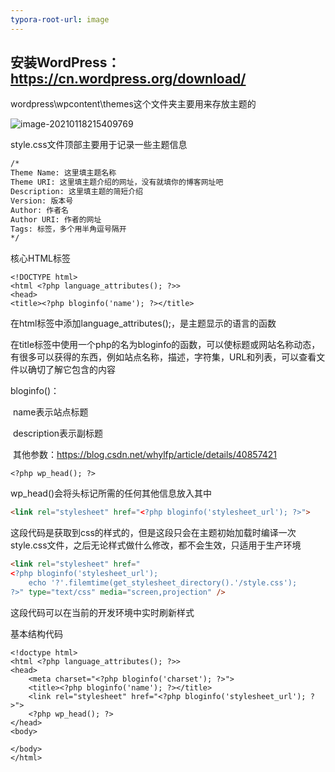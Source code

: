 ```yaml
---
typora-root-url: image
---
```


## 安装WordPress：https://cn.wordpress.org/download/

wordpress\wpcontent\themes这个文件夹主要用来存放主题的

![image-20210118215409769](/image-20210118215409769.png)

style.css文件顶部主要用于记录一些主题信息

```html
/*
Theme Name: 这里填主题名称
Theme URI: 这里填主题介绍的网址，没有就填你的博客网址吧
Description: 这里填主题的简短介绍
Version: 版本号
Author: 作者名
Author URI: 作者的网址
Tags: 标签，多个用半角逗号隔开
*/
```



核心HTML标签

```php+HTML
<!DOCTYPE html>
<html <?php language_attributes(); ?>>
<head>
<title><?php bloginfo('name'); ?></title>
```

在html标签中添加language_attributes();，是主题显示的语言的函数

在title标签中使用一个php的名为bloginfo的函数，可以使标题或网站名称动态，有很多可以获得的东西，例如站点名称，描述，字符集，URL和列表，可以查看文件以确切了解它包含的内容

bloginfo()：

​	name表示站点标题

​	description表示副标题

​	其他参数：https://blog.csdn.net/whylfp/article/details/40857421

```php+HTML
<?php wp_head(); ?>
```

wp_head()会将头标记所需的任何其他信息放入其中



```html
<link rel="stylesheet" href="<?php bloginfo('stylesheet_url'); ?>">
```

这段代码是获取到css的样式的，但是这段只会在主题初始加载时编译一次style.css文件，之后无论样式做什么修改，都不会生效，只适用于生产环境

```html
<link rel="stylesheet" href="
<?php bloginfo('stylesheet_url');
    echo '?'.filemtime(get_stylesheet_directory().'/style.css');
?>" type="text/css" media="screen,projection" />
```

这段代码可以在当前的开发环境中实时刷新样式

基本结构代码

```php+HTML
<!doctype html>
<html <?php language_attributes(); ?>>
<head>
    <meta charset="<?php bloginfo('charset'); ?>">
    <title><?php bloginfo('name'); ?></title>
    <link rel="stylesheet" href="<?php bloginfo('stylesheet_url'); ?>">
    <?php wp_head(); ?>
</head>
<body>

</body>
</html>
```





